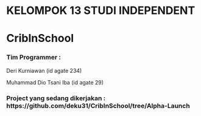 # KELOMPOK 13 STUDI INDEPENDENT
# CribInSchool
<h3> Tim Programmer :</h3>
<p> Deri Kurniawan (id agate 234)
<p> Muhammad Dio Tsani Iba (id agate 29)</p>
<h3>Project yang sedang dikerjakan : https://github.com/deku31/CribInSchool/tree/Alpha-Launch</h3>

